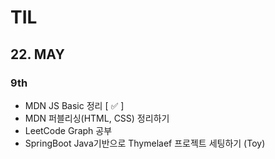 # TIL
## 22. MAY
### 9th
- MDN JS Basic 정리 [ :white_check_mark: ]
- MDN 퍼블리싱(HTML, CSS) 정리하기
- LeetCode Graph 공부
- SpringBoot Java기반으로 Thymelaef 프로젝트 세팅하기 (Toy)